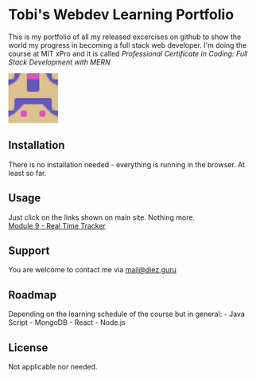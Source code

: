 # Tobi's Webdev Learning Portfolio

This is my portfolio of all my released excercises on github to show the world my progress
in becoming a full stack web developer. I'm doing the course at MIT xPro and it is called
*Professional Certificate in Coding: Full Stack Development with MERN* 
  
<img src="pic/Blockie.png" width='100'/>



## Installation

There is no installation needed - everything is running in the browser. At least so far.
  


## Usage

Just click on the links shown on main site. Nothing more. <br>
<a href="https://todiez.github.io/xProEx/module09/realTimeBusTracker/index.html"> Module 9 - Real Time Tracker</a>



## Support

You are welcome to contact me via mail@diez.guru



## Roadmap

Depending on the learning schedule of the course but in general:
    - Java Script
    - MongoDB
    - React
    - Node.js



## License

Not applicable nor needed.
